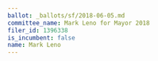 ```yaml
---
ballot: _ballots/sf/2018-06-05.md
committee_name: Mark Leno for Mayor 2018
filer_id: 1396338
is_incumbent: false
name: Mark Leno
---
```

